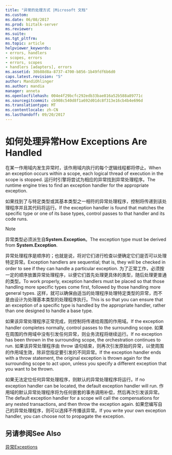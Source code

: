 ```yaml
---
title: "异常的处理方式 |Microsoft 文档"
ms.custom: 
ms.date: 06/08/2017
ms.prod: biztalk-server
ms.reviewer: 
ms.suite: 
ms.tgt_pltfrm: 
ms.topic: article
helpviewer_keywords:
- errors, handlers
- scopes, errors
- errors, scopes
- handlers [adapters], errors
ms.assetid: 30b88d8a-8737-4700-b856-1b49fdf6b6d0
caps.latest.revision: "5"
author: MandiOhlinger
ms.author: mandia
manager: anneta
ms.openlocfilehash: 004e4f29bcfc292edb33bae816a52b588a89771c
ms.sourcegitcommit: cb908c540d8f1a692d01dc8f313e16cb4b4e696d
ms.translationtype: MT
ms.contentlocale: zh-CN
ms.lasthandoff: 09/20/2017
---
```

# <a name="how-exceptions-are-handled"></a><span data-ttu-id="20277-102">如何处理异常</span><span class="sxs-lookup"><span data-stu-id="20277-102">How Exceptions Are Handled</span></span>
<span data-ttu-id="20277-103">在某一作用域内发生异常时，该作用域内执行的每个逻辑线程都将停止。</span><span class="sxs-lookup"><span data-stu-id="20277-103">When an exception occurs within a scope, each logical thread of execution in the scope is stopped.</span></span> <span data-ttu-id="20277-104">运行时引擎将尝试为相应的异常找到异常处理程序。</span><span class="sxs-lookup"><span data-stu-id="20277-104">The runtime engine tries to find an exception handler for the appropriate exception.</span></span>  
  
 <span data-ttu-id="20277-105">如果找到了与特定类型或其基本类型之一相符的异常处理程序，控制将传递到该处理程序并且其代码将运行。</span><span class="sxs-lookup"><span data-stu-id="20277-105">If the exception handler is found that matches the specific type or one of its base types, control passes to that handler and its code runs.</span></span>  
  
> [!NOTE]
>  <span data-ttu-id="20277-106">异常类型必须派生自**System.Exception**。</span><span class="sxs-lookup"><span data-stu-id="20277-106">The exception type must be derived from **System.Exception**.</span></span>  
  
 <span data-ttu-id="20277-107">异常处理程序是顺序的；也就是说，将对它们进行检查以便确定它们是否可以处理特定异常。</span><span class="sxs-lookup"><span data-stu-id="20277-107">Exception handlers are sequential; that is, they will be checked in order to see if they can handle a particular exception.</span></span> <span data-ttu-id="20277-108">为了正常工作，必须按一定的顺序放置异常处理程序，以便它们首先处理更具体的类型，随后处理更普通的类型。</span><span class="sxs-lookup"><span data-stu-id="20277-108">To work properly, exception handlers must be placed so that those handling more specific types come first, followed by those handling more general types.</span></span> <span data-ttu-id="20277-109">这样，就可以确保由适当的处理程序处理特定类型的异常，而不是由设计为处理基本类型的处理程序执行。</span><span class="sxs-lookup"><span data-stu-id="20277-109">This is so that you can ensure that an exception of a specific type is handled by the appropriate handler, rather than one designed to handle a base type.</span></span>  
  
 <span data-ttu-id="20277-110">如果该异常处理程序正常完成，则控制将传递给周围的作用域。</span><span class="sxs-lookup"><span data-stu-id="20277-110">If the exception handler completes normally, control passes to the surrounding scope.</span></span> <span data-ttu-id="20277-111">如果在周围的作用域中没有引发任何异常，则业务流程将继续运行。</span><span class="sxs-lookup"><span data-stu-id="20277-111">If no exception has been thrown in the surrounding scope, the orchestration continues to run.</span></span> <span data-ttu-id="20277-112">如果该异常处理程序由 throw 语句结束，则再次引发原始的异常，以使周围的作用域生效，除非您指定要引发的不同异常。</span><span class="sxs-lookup"><span data-stu-id="20277-112">If the exception handler ends with a throw statement, the original exception is thrown again for the surrounding scope to act upon, unless you specify a different exception that you want to be thrown.</span></span>  
  
 <span data-ttu-id="20277-113">如果无法定位任何异常处理程序，则默认的异常处理程序将运行。</span><span class="sxs-lookup"><span data-stu-id="20277-113">If no exception handler can be located, the default exception handler will run.</span></span> <span data-ttu-id="20277-114">作用域的默认异常处理程序将为任何嵌套的事务调用补偿，然后再次引发该异常。</span><span class="sxs-lookup"><span data-stu-id="20277-114">The default exception handler for a scope will call the compensations for any nested transactions, and then throw the exception again.</span></span> <span data-ttu-id="20277-115">如果您编写自己的异常处理程序，则可以选择不传播该异常。</span><span class="sxs-lookup"><span data-stu-id="20277-115">If you write your own exception handler, you can choose not to propagate the exception.</span></span>  
  
## <a name="see-also"></a><span data-ttu-id="20277-116">另请参阅</span><span class="sxs-lookup"><span data-stu-id="20277-116">See Also</span></span>  
 [<span data-ttu-id="20277-117">异常</span><span class="sxs-lookup"><span data-stu-id="20277-117">Exceptions</span></span>](../core/exceptions.md)